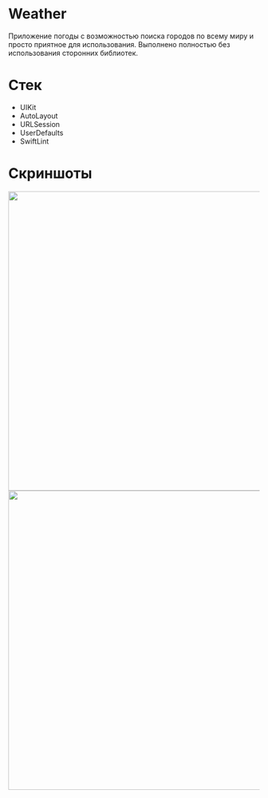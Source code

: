 # Weather
Приложение погоды с возможностью поиска городов по всему миру и просто приятное для использования. Выполнено полностью без использования сторонних библиотек.

# Стек
  - UIKit
  - AutoLayout
  - URLSession
  - UserDefaults
  - SwiftLint
  
# Скриншоты
<img src="https://github.com/KateKrasova/Weather/assets/99043230/453b0f8c-cbdc-4b95-9efe-4e77cf5d2206" height="600">
<img src="https://github.com/KateKrasova/Weather/assets/99043230/d15d433f-ad87-40cb-ba09-59362a038bf4" height="600">
